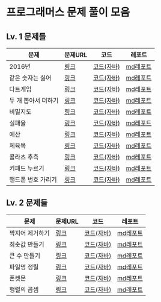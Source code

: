 프로그래머스 문제 풀이 모음
===================  

## Lv. 1 문제들
|문제|문제URL|코드|레포트|
|----|----|----|----|
|2016년|[링크]()|[코드(자바)]()|[md레포트]()| 
|같은 숫자는 싫어|[링크]()|[코드(자바)]()|[md레포트]()|
|다트게임|[링크]()|[코드(자바)]()|[md레포트]()|
|두 개 뽑아서 더하기|[링크]()|[코드(자바)]()|[md레포트]()|
|비밀지도|[링크]()|[코드(자바)]()|[md레포트]()|
|실패율|[링크]()|[코드(자바)]()|[md레포트]()|
|예산|[링크]()|[코드(자바)]()|[md레포트]()|
|체육복|[링크]()|[코드(자바)]()|[md레포트]()|
|콜라츠 추측|[링크]()|[코드(자바)]()|[md레포트]()|
|키패드 누르기|[링크]()|[코드(자바)]()|[md레포트]()|
|핸드폰 번호 가리기|[링크]()|[코드(자바)]()|[md레포트]()|


## Lv. 2 문제들
|문제|문제URL|코드|레포트|
|----|----|----|----|
|짝지어 제거하기|[링크]()|[코드(자바)]()|[md레포트]()|
|최솟값 만들기|[링크]()|[코드(자바)]()|[md레포트]()|
|큰 수 만들기|[링크]()|[코드(자바)]()|[md레포트]()|
|파일명 정렬|[링크]()|[코드(자바)]()|[md레포트]()|
|폰켓몬|[링크]()|[코드(자바)]()|[md레포트]()|
|행렬의 곱셈|[링크]()|[코드(자바)]()|[md레포트]()|
